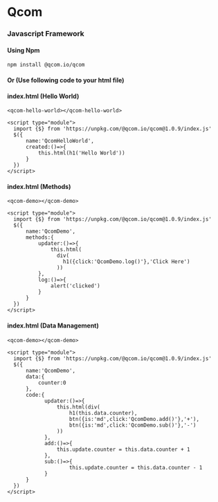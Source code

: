 # Qcom

### Javascript Framework

#### Using Npm

```npm install @qcom.io/qcom```

#### Or (Use following code to your html file)


#### index.html (Hello World)
```
<qcom-hello-world></qcom-hello-world>

<script type="module">
  import {$} from 'https://unpkg.com/@qcom.io/qcom@1.0.9/index.js'
  $({
      name:'QcomHelloWorld',
      created:()=>{
          this.html(h1('Hello World'))
      }
  })
</script>
```

#### index.html (Methods)
```
<qcom-demo></qcom-demo>

<script type="module">
  import {$} from 'https://unpkg.com/@qcom.io/qcom@1.0.9/index.js'
  $({
      name:'QcomDemo',
      methods:{
          updater:()=>{
              this.html(
                div(
                  h1({click:'QcomDemo.log()'},'Click Here')
                ))
          },
          log:()=>{
              alert('clicked')      
          }
      }
  })
</script>
```


#### index.html (Data Management)
```
<qcom-demo></qcom-demo>

<script type="module">
  import {$} from 'https://unpkg.com/@qcom.io/qcom@1.0.9/index.js'
  $({
      name:'QcomDemo',
      data:{
          counter:0
      },
      code:{
            updater:()=>{
                this.html(div(
                    h1(this.data.counter),
                    btn({is:'md',click:'QcomDemo.add()'},'+'),
                    btn({is:'md',click:'QcomDemo.sub()'},'-')
                ))
            },
            add:()=>{
                this.update.counter = this.data.counter + 1 
            },
            sub:()=>{
                    this.update.counter = this.data.counter - 1
            }
      }
  })
</script>
```
